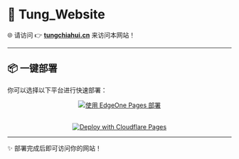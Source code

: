 # 🚀 Tung_Website

🌐 请访问 👉 [**tungchiahui.cn**](https://tungchiahui.cn) 来访问本网站！

---

## 📦 一键部署

你可以选择以下平台进行快速部署：

<div align="center">

[![使用 EdgeOne Pages 部署](https://cdnstatic.tencentcs.com/edgeone/pages/deploy.svg)](https://console.cloud.tencent.com/edgeone/pages)  
<br>  

[![Deploy with Cloudflare Pages](https://img.shields.io/badge/Deploy%20to-Cloudflare%20Pages-338af3?style=for-the-badge&logo=cloudflare)](https://dash.cloudflare.com/)

</div>

---
✨ 部署完成后即可访问你的网站！
